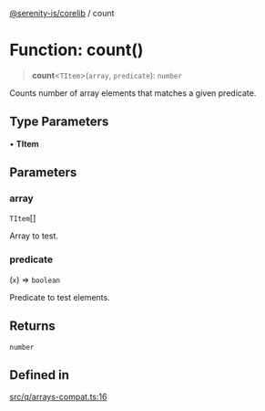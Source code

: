 [@serenity-is/corelib](../README.md) / count

# Function: count()

> **count**\<`TItem`\>(`array`, `predicate`): `number`

Counts number of array elements that matches a given predicate.

## Type Parameters

• **TItem**

## Parameters

### array

`TItem`[]

Array to test.

### predicate

(`x`) => `boolean`

Predicate to test elements.

## Returns

`number`

## Defined in

[src/q/arrays-compat.ts:16](https://github.com/serenity-is/serenity/blob/master/packages/corelib/src/q/arrays-compat.ts#L16)
